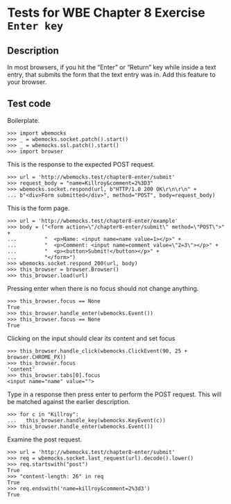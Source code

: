Tests for WBE Chapter 8 Exercise `Enter key`
============================================

Description
-----------

In most browsers, if you hit the “Enter” or “Return” key while inside a text
  entry, that submits the form that the text entry was in.
Add this feature to your browser.


Test code
---------

Boilerplate.

    >>> import wbemocks
    >>> _ = wbemocks.socket.patch().start()
    >>> _ = wbemocks.ssl.patch().start()
    >>> import browser

This is the response to the expected POST request.

    >>> url = 'http://wbemocks.test/chapter8-enter/submit'
    >>> request_body = "name=Killroy&comment=2%3D3"
    >>> wbemocks.socket.respond(url, b"HTTP/1.0 200 OK\r\n\r\n" +
    ... b"<div>Form submitted</div>", method="POST", body=request_body)

This is the form page.

    >>> url = 'http://wbemocks.test/chapter8-enter/example'
    >>> body = ("<form action=\"/chapter8-enter/submit\" method=\"POST\">" +
    ...         "  <p>Name: <input name=name value=1></p>" +
    ...         "  <p>Comment: <input name=comment value=\"2=3\"></p>" +
    ...         "  <p><button>Submit!</button></p>" +
    ...         "</form>")
    >>> wbemocks.socket.respond_200(url, body)
    >>> this_browser = browser.Browser()
    >>> this_browser.load(url)

Pressing enter when there is no focus should not change anything.

    >>> this_browser.focus == None
    True
    >>> this_browser.handle_enter(wbemocks.Event())
    >>> this_browser.focus == None
    True

Clicking on the input should clear its content and set focus

    >>> this_browser.handle_click(wbemocks.ClickEvent(90, 25 + browser.CHROME_PX))
    >>> this_browser.focus
    'content'
    >>> this_browser.tabs[0].focus
    <input name="name" value="">

Type in a response then press enter to perform the POST request.
This will be matched against the earlier description.

    >>> for c in "Killroy":
    ...   this_browser.handle_key(wbemocks.KeyEvent(c))
    >>> this_browser.handle_enter(wbemocks.Event())

Examine the post request.

    >>> url = 'http://wbemocks.test/chapter8-enter/submit'
    >>> req = wbemocks.socket.last_request(url).decode().lower()
    >>> req.startswith("post")
    True
    >>> "content-length: 26" in req
    True
    >>> req.endswith('name=killroy&comment=2%3d3')
    True
